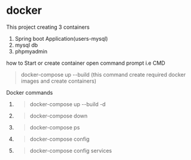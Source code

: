 # docker

This project creating 3 containers
1. Spring boot Application(users-mysql)
2. mysql db
3. phpmyadmin

how to Start or create container
open command prompt i.e CMD
> docker-compose up --build (this command create required docker images and create containers)


Docker commands
1. > docker-compose up --build -d
2. > docker-compose down
3. > docker-compose ps
4. > docker-compose config
5. > docker-compose config services
